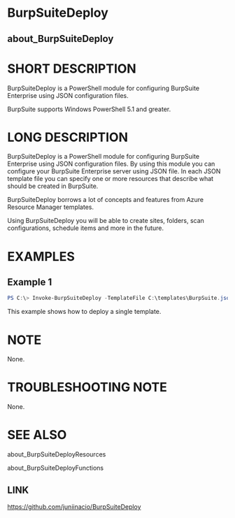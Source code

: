 # BurpSuiteDeploy

## about_BurpSuiteDeploy

# SHORT DESCRIPTION

BurpSuiteDeploy is a PowerShell module for configuring BurpSuite Enterprise using JSON configuration files.

BurpSuite supports Windows PowerShell 5.1 and greater.

# LONG DESCRIPTION
BurpSuiteDeploy is a PowerShell module for configuring BurpSuite Enterprise using JSON configuration files. By using this module you can configure your BurpSuite Enterprise server using JSON file. In each JSON template file you can specify one or more resources that describe what should be created in BurpSuite.

BurpSuiteDeploy borrows a lot of concepts and features from Azure Resource Manager templates.

Using BurpSuiteDeploy you will be able to create sites, folders, scan configurations, schedule items and more in the future.

# EXAMPLES

## Example 1

```powershell
PS C:\> Invoke-BurpSuiteDeploy -TemplateFile C:\templates\BurpSuite.json -Uri https://burpsuite.example.com  -APIkey 'MyKey'
```

This example shows how to deploy a single template.

# NOTE

None.

# TROUBLESHOOTING NOTE

None.

# SEE ALSO

about_BurpSuiteDeployResources

about_BurpSuiteDeployFunctions

## LINK

https://github.com/juniinacio/BurpSuiteDeploy

